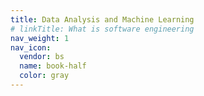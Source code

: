 ```yaml
---
title: Data Analysis and Machine Learning
# linkTitle: What is software engineering
nav_weight: 1
nav_icon:
  vendor: bs
  name: book-half
  color: gray
---
```

